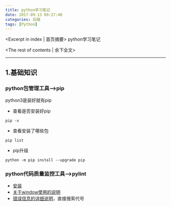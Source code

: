 ```yaml
---
title: python学习笔记
date: 2017-09-13 09:27:40
categories: 后端
tags: [Python]
---
```

<Excerpt in index | 首页摘要> 
python学习笔记
<!-- more -->
<The rest of contents | 余下全文>

----

## 1.基础知识

### python包管理工具-->pip
python3是装好就有pip

- 查看是否安装好pip
```
pip -v
```

- 查看安装了哪些包
```
pip list
```

- pip升级
```
python -m pip install --upgrade pip 
```

### python代码质量监控工具-->pylint
- [安装](https://www.pylint.org/#install)
- [关于window使用的说明](https://pylint.readthedocs.io/en/latest/#note-for-windows-user)
- [错误信息的详细说明](http://pylint-messages.wikidot.com/)，直接搜索代号

